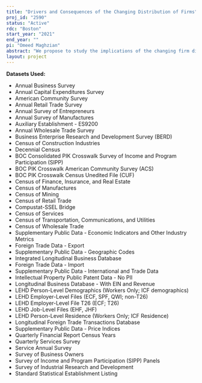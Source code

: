 ```yaml
---
title: "Drivers and Consequences of the Changing Distribution of Firms"
proj_id: "2590"
status: "Active"
rdc: "Boston"
start_year: "2021"
end_year: ""
pi: "Omeed Maghzian"
abstract: "We propose to study the implications of the changing firm distribution for macroeconomic dynamics and inequality in the United States since 1977. To precisely measure how rising industrial concentration has shifted the ownership of establishments toward multi-market firms, we plan to link multiple Census Bureau microdata sources, including the Annual Surveys, Economic Censuses, Longitudinal Business Database (LBD), and Longitudinal Employer-Household Dynamics (LEHD). We develop a flexible method for high-dimensional data to construct new annual estimates of establishment-level sales and productivity. This method deploys a Bayesian interpolation procedure on the sparse time series of establishment-level data from the five-year Economic Census to interpolate measures in missing years, incorporating a rich set of establishment-, firm-, and region-level characteristics. We will use these interpolated variables to examine the economic consequences of increasing concentration in two areas. First, our work studies the potential for large firms to amplify short-run economic fluctuations. We will examine how shocks to a large firm's financial health or technological capabilities can have persistent effects on regions due to spillovers onto workers and other businesses. We will also estimate the extent to which large, multi-unit firms make joint employment and investment decisions in a way that causes business cycle shocks to propagate across the regions or workers in the firm's network. Second, we will study how the expansion of large firms has contributed to longer-run trends in business dynamics, worker earnings, and regional inequality."
layout: project
---
```


**Datasets Used:**

  - Annual Business Survey 
  - Annual Capital Expenditures Survey 
  - American Community Survey 
  - Annual Retail Trade Survey 
  - Annual Survey of Entrepreneurs 
  - Annual Survey of Manufactures 
  - Auxiliary Establishment - ES9200 
  - Annual Wholesale Trade Survey 
  - Business Enterprise Research and Development Survey (BERD) 
  - Census of Construction Industries 
  - Decennial Census 
  - BOC Consolidated PIK Crosswalk Survey of Income and Program Participation (SIPP) 
  - BOC PIK Crosswalk American Community Survey (ACS) 
  - BOC PIK Crosswalk Census Unedited File (CUF) 
  - Census of Finance, Insurance, and Real Estate 
  - Census of Manufactures 
  - Census of Mining 
  - Census of Retail Trade 
  - Compustat-SSEL Bridge 
  - Census of Services 
  - Census of Transportation, Communications, and Utilities 
  - Census of Wholesale Trade 
  - Supplementary Public Data - Economic Indicators and Other Industry Metrics 
  - Foreign Trade Data - Export 
  - Supplementary Public Data - Geographic Codes 
  - Integrated Longitudinal Business Database 
  - Foreign Trade Data - Import 
  - Supplementary Public Data - International and Trade Data 
  - Intellectual Property Public Patent Data - No PII 
  - Longitudinal Business Database - With EIN and Revenue 
  - LEHD Person-Level Demographics (Workers Only; ICF demographics) 
  - LEHD Employer-Level Files (ECF, SPF, QWI; non-T26) 
  - LEHD Employer-Level File T26 (ECF; T26) 
  - LEHD Job-Level Files (EHF, JHF) 
  - LEHD Person-Level Residence (Workers Only; ICF Residence) 
  - Longitudinal Foreign Trade Transactions Database 
  - Supplementary Public Data - Price Indices 
  - Quarterly Financial Report Census Years 
  - Quarterly Services Survey 
  - Service Annual Survey 
  - Survey of Business Owners 
  - Survey of Income and Program Participation (SIPP) Panels 
  - Survey of Industrial Research and Development 
  - Standard Statistical Establishment Listing 

